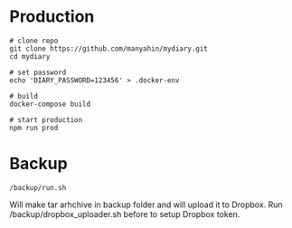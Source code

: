 # Production

    # clone repo
    git clone https://github.com/manyahin/mydiary.git
    cd mydiary
    
    # set password
    echo 'DIARY_PASSWORD=123456' > .docker-env

    # build
    docker-compose build

    # start production
    npm run prod

# Backup

    /backup/run.sh

Will make tar arhchive in backup folder and will upload it to Dropbox. Run /backup/dropbox_uploader.sh before to setup Dropbox token.